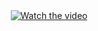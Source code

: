 <div align="center">
  <a href="https://www.youtube.com/embed/Nb_6BuZ3Brc">
    <img src="https://img.youtube.com/vi/Nb_6BuZ3Brc/hqdefault.jpg" alt="Watch the video" />
  </a>
</div>

